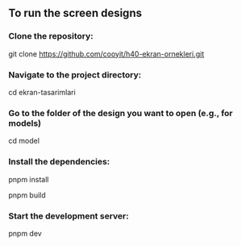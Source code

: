## To run the screen designs

### Clone the repository:

git clone https://github.com/cooyit/h40-ekran-ornekleri.git


### Navigate to the project directory:
cd ekran-tasarimlari

### Go to the folder of the design you want to open (e.g., for models)

cd model

### Install the dependencies:

pnpm install

pnpm build

### Start the development server:

pnpm dev
